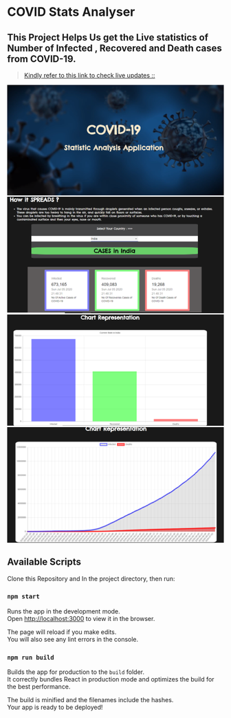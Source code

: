 # COVID Stats Analyser
## This Project Helps Us get the Live statistics of Number of Infected , Recovered and Death cases  from COVID-19.
> [Kindly refer to this link to check live updates ::](https://5f01faa872ef4b12dbf9e0d5--hungry-hoover-617825.netlify.app/)

![](https://github.com/poojarathore30/COVID-19-Statistic-Analyser.github.io/blob/master/public/images/1.PNG)
![](https://github.com/poojarathore30/COVID-19-Statistic-Analyser.github.io/blob/master/public/images/2.PNG)
![](https://github.com/poojarathore30/COVID-19-Statistic-Analyser.github.io/blob/master/public/images/3.PNG)
![](https://github.com/poojarathore30/COVID-19-Statistic-Analyser.github.io/blob/master/public/images/4.PNG)

## Available Scripts
Clone this Repository and In the project directory, then run:

### `npm start`

Runs the app in the development mode.<br />
Open [http://localhost:3000](http://localhost:3000) to view it in the browser.

The page will reload if you make edits.<br />
You will also see any lint errors in the console.

### `npm run build`

Builds the app for production to the `build` folder.<br />
It correctly bundles React in production mode and optimizes the build for the best performance.

The build is minified and the filenames include the hashes.<br />
Your app is ready to be deployed!

